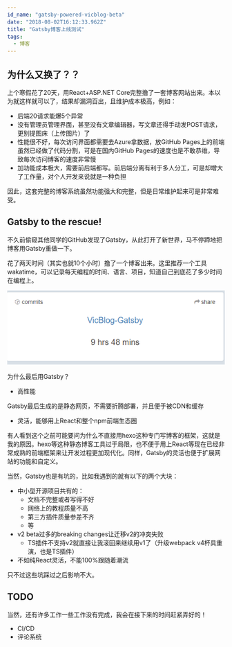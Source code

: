 ```yaml
---
id_name: "gatsby-powered-vicblog-beta"
date: "2018-08-02T16:12:33.962Z"
title: "Gatsby博客上线测试"
tags: 
  - 博客
---
```


## 为什么又换了？？

上个寒假花了20天，用React+ASP.NET Core完整撸了一套博客网站出来。本以为就这样就可以了，结果却漏洞百出，且维护成本极高，例如：

- 后端20请求能爆5个异常
- 没有管理员管理界面，甚至没有文章编辑器，写文章还得手动发POST请求，更别提图床（上传图片）了
- 性能很不好，每次访问界面都需要去Azure拿数据，放GitHub Pages上的前端虽然已经做了代码分割，可是在国内GitHub Pages的速度也是不敢恭维，导致每次访问博客的速度非常慢
- 加功能成本极大，需要前后端都写。前后端分离有利于多人分工，可是却增大了工作量，对个人开发来说就是一种负担

因此，这套完整的博客系统虽然功能强大和完整，但是日常维护起来可是非常难受。

## Gatsby to the rescue!

不久前偷窥其他同学的GitHub发现了Gatsby，从此打开了新世界，马不停蹄地把博客用Gatsby重做一下。

花了两天时间（其实也就10个小时）撸了一个博客出来。这里推荐一个工具wakatime，可以记录每天编程的时间、语言、项目，知道自己到底花了多少时间在编程上。

![wakatime](./wakatime.png)

为什么最后用Gatsby？

- 高性能

Gatsby最后生成的是静态网页，不需要折腾部署，并且便于被CDN和缓存

- 灵活，能够用上React和整个npm前端生态圈

有人看到这个之前可能要问为什么不直接用hexo这种专门写博客的框架，这就是我的原因。hexo等这种静态博客工具过于局限，也不便于用上React等现在已经非常成熟的前端框架来让开发过程更加现代化。同样，Gatsby的灵活也便于扩展网站的功能和自定义。

当然，Gatsby也是有坑的，比如我遇到的就有以下的两个大块：

- 中小型开源项目共有的：
  - 文档不完整或者写得不好
  - 网络上的教程质量不高
  - 第三方插件质量参差不齐
  - 等
- v2 beta过多的breaking changes让迁移v2的冲突失败
  - TS插件不支持v2就直接让我滚回来继续用v1了（升级webpack v4杯具重演，也是TS插件）
- 不如纯React灵活，不能100%跟随着潮流

只不过这些坑踩过之后影响不大。

## TODO

当然，还有许多工作一些工作没有完成，我会在接下来的时间赶紧弄好的！

- CI/CD
- 评论系统

  







